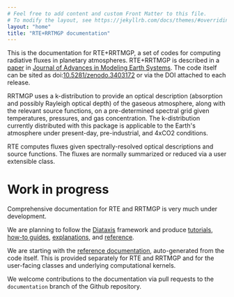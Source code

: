 ```yaml
---
# Feel free to add content and custom Front Matter to this file.
# To modify the layout, see https://jekyllrb.com/docs/themes/#overriding-theme-defaults
layout: "home"
title: "RTE+RRTMGP documentation"
---
```

This is the documentation for RTE+RRTMGP, a set of codes for computing radiative
fluxes in planetary atmospheres. RTE+RRTMGP is described in a
[paper](https://doi.org/10.1029/2019MS001621) in
[Journal of Advances in Modeling Earth Systems](http://james.agu.org). 
The code itself can be sited as 
doi:[10.5281/zenodo.3403172](https://doi.org/10.5281/zenodo.3403172) or via the 
DOI attached to each release.

RRTMGP uses a k-distribution to provide an optical description (absorption and
  possibly Rayleigh optical depth) of the gaseous atmosphere, along with the
  relevant source functions, on a pre-determined spectral grid given
  temperatures, pressures, and gas concentration. The k-distribution currently
  distributed with this package is applicable to the Earth's atmosphere under
  present-day, pre-industrial, and 4xCO2 conditions.

RTE computes fluxes given spectrally-resolved optical descriptions and source
functions. The fluxes are normally summarized or reduced via a user extensible class.

# Work in progress

Comprehensive documentation for RTE and RRTMGP is very much under development.

We are planning to follow the [Diataxis](https://diataxis.fr/) framework
and produce [tutorials](./tutorials/index.html), [how-to guides](./how-tos/index.html),
[explanations](./explanations/index.html), and [reference](./reference/index.html).

We are starting with the [reference documentation](./reference/index.html),
auto-generated from the code itself. This is provided separately for
RTE and RRTMGP and for the user-facing classes and underlying computational kernels.

We welcome contributions to the documentation via pull requests to the `documentation` branch 
of the Github repository. 